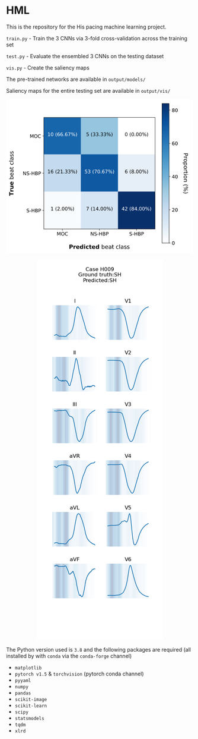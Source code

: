 # HML

This is the repository for the His pacing machine learning project.

`train.py` - Train the 3 CNNs via 3-fold cross-validation across the training set

`test.py` - Evaluate the ensembled 3 CNNs on the testing dataset

`vis.py` - Create the saliency maps

The pre-trained networks are available in `output/models/`

Saliency maps for the entire testing set are available in `output/vis/`
 
<p align="center">
<img src="cm.png"/>
</p>
<p align="center">
<img src="output/vis/001/H009_3_1_SH_NC_3_CORRECT.png"/>
</p>



The Python version used is `3.8` and the following packages are required (all installed by with `conda` via the `conda-forge` channel)
* `matplotlib`
* `pytorch v1.5` & `torchvision` (pytorch conda channel)
* `pyyaml`
* `numpy`
* `pandas`
* `scikit-image`
* `scikit-learn`
* `scipy`
* `statsmodels`
* `tqdm`
* `xlrd`

